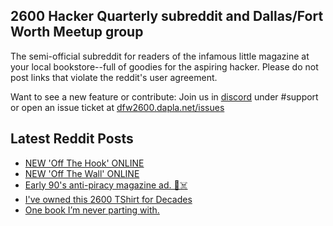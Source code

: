## 2600 Hacker Quarterly subreddit and Dallas/Fort Worth Meetup group
The semi-official subreddit for readers of the infamous little magazine at your local bookstore--full of goodies for the aspiring hacker. Please do not post links that violate the reddit's user agreement.

Want to see a new feature or contribute: 
Join us in [discord](https://dfw2600.dapla.net/chat) under #support or open an issue ticket at [dfw2600.dapla.net/issues](https://dfw2600.dapla.net/issues)

## Latest Reddit Posts
<!-- BLOG-POST-LIST:START -->
- [NEW 'Off The Hook' ONLINE](https://2600.com/hook/13-04-2022)
- [NEW 'Off The Wall' ONLINE](https://2600.com/wall/12-04-2022)
- [Early 90's anti-piracy magazine ad. 💾☠️](https://www.reddit.com/r/2600/comments/u1aijd/early_90s_antipiracy_magazine_ad/)
- [I've owned this 2600 TShirt for Decades](https://www.reddit.com/r/2600/comments/u0qtrk/ive_owned_this_2600_tshirt_for_decades/)
- [One book I’m never parting with.](https://www.reddit.com/r/2600/comments/tw7uic/one_book_im_never_parting_with/)
<!-- BLOG-POST-LIST:END -->
